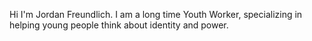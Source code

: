 Hi I'm Jordan Freundlich. I am a long time Youth Worker, specializing in helping young people think about identity and power. 
